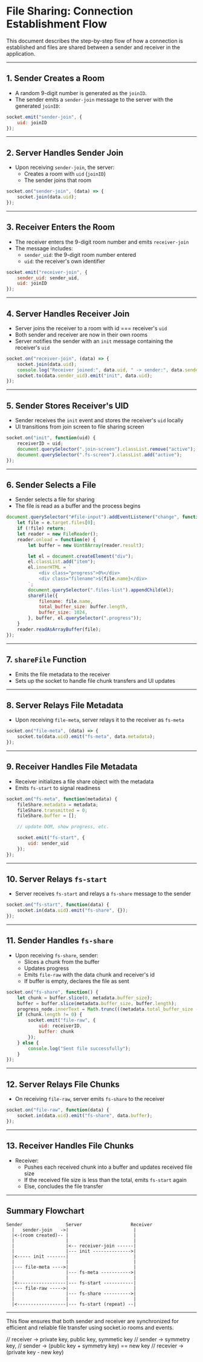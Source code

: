 # File Sharing: Connection Establishment Flow

This document describes the step-by-step flow of how a connection is established and files are shared between a sender and receiver in the application.

---

## 1. Sender Creates a Room

- A random 9-digit number is generated as the `joinID`.
- The sender emits a `sender-join` message to the server with the generated `joinID`:

```js
socket.emit("sender-join", {
    uid: joinID
});
```

---

## 2. Server Handles Sender Join

- Upon receiving `sender-join`, the server:
  - Creates a room with `uid` (`joinID`)
  - The sender joins that room

```js
socket.on("sender-join", (data) => {
    socket.join(data.uid);
});
```

---

## 3. Receiver Enters the Room

- The receiver enters the 9-digit room number and emits `receiver-join`
- The message includes:
  - `sender_uid`: the 9-digit room number entered
  - `uid`: the receiver's own identifier

```js
socket.emit("receiver-join", {
    sender_uid: sender_uid,
    uid: joinID
});
```

---

## 4. Server Handles Receiver Join

- Server joins the receiver to a room with id === receiver's `uid`
- Both sender and receiver are now in their own rooms
- Server notifies the sender with an `init` message containing the receiver's `uid`

```js
socket.on("receiver-join", (data) => {
    socket.join(data.uid);
    console.log("Receiver joined:", data.uid, " -> sender:", data.sender_uid);
    socket.to(data.sender_uid).emit("init", data.uid);
});
```

---

## 5. Sender Stores Receiver's UID

- Sender receives the `init` event and stores the receiver's `uid` locally
- UI transitions from join screen to file sharing screen

```js
socket.on("init", function(uid) {
    receiverID = uid;
    document.querySelector(".join-screen").classList.remove("active");
    document.querySelector(".fs-screen").classList.add("active");
});
```

---

## 6. Sender Selects a File

- Sender selects a file for sharing
- The file is read as a buffer and the process begins

```js
document.querySelector("#file-input").addEventListener("change", function(e) {
    let file = e.target.files[0];
    if (!file) return;
    let reader = new FileReader();
    reader.onload = function(e) {
        let buffer = new Uint8Array(reader.result);

        let el = document.createElement("div");
        el.classList.add("item");
        el.innerHTML = `
            <div class="progress">0%</div>
            <div class="filename">${file.name}</div>
        `;
        document.querySelector(".files-list").appendChild(el);
        shareFile({
            filename: file.name,
            total_buffer_size: buffer.length,
            buffer_size: 1024,
        }, buffer, el.querySelector(".progress"));
    }
    reader.readAsArrayBuffer(file);
});
```

---

## 7. `shareFile` Function

- Emits the file metadata to the receiver
- Sets up the socket to handle file chunk transfers and UI updates

---

## 8. Server Relays File Metadata

- Upon receiving `file-meta`, server relays it to the receiver as `fs-meta`

```js
socket.on("file-meta", (data) => {
    socket.to(data.uid).emit("fs-meta", data.metadata);
});
```

---

## 9. Receiver Handles File Metadata

- Receiver initializes a file share object with the metadata
- Emits `fs-start` to signal readiness

```js
socket.on("fs-meta", function(metadata) {
    fileShare.metadata = metadata;
    fileShare.transmitted = 0;
    fileShare.buffer = [];

    // update DOM, show progress, etc.

    socket.emit("fs-start", {
        uid: sender_uid
    });
});
```

---

## 10. Server Relays `fs-start`

- Server receives `fs-start` and relays a `fs-share` message to the sender

```js
socket.on("fs-start", function(data) {
    socket.in(data.uid).emit("fs-share", {});
});
```

---

## 11. Sender Handles `fs-share`

- Upon receiving `fs-share`, sender:
  - Slices a chunk from the buffer
  - Updates progress
  - Emits `file-raw` with the data chunk and receiver's id
  - If buffer is empty, declares the file as sent

```js
socket.on("fs-share", function() {
    let chunk = buffer.slice(0, metadata.buffer_size);
    buffer = buffer.slice(metadata.buffer_size, buffer.length);
    progress_node.innerText = Math.trunc(((metadata.total_buffer_size - buffer.length) / metadata.total_buffer_size * 100));
    if (chunk.length != 0) {
        socket.emit("file-raw", {
            uid: receiverID,
            buffer: chunk
        });
    } else {
        console.log("Sent file successfully");
    }
});
```

---

## 12. Server Relays File Chunks

- On receiving `file-raw`, server emits `fs-share` to the receiver

```js
socket.on("file-raw", function(data) {
    socket.in(data.uid).emit("fs-share", data.buffer);
});
```

---

## 13. Receiver Handles File Chunks

- Receiver:
  - Pushes each received chunk into a buffer and updates received file size
  - If the received file size is less than the total, emits `fs-start` again
  - Else, concludes the file transfer

---

## Summary Flowchart

```
Sender                Server                  Receiver
  |   sender-join   ->|                        |
  |<-(room created)-- |                        |
  |                   |                        |
  |                   |<-- receiver-join ------|
  |                   |--- init -------------->|
  |<----- init -------|                        |
  |                   |                        |
  |--- file-meta ---->|                        |
  |                   |--- fs-meta ----------->|
  |                   |                        |
  |<------------------|--- fs-start -----------|
  |--- file-raw ----->|                        |
  |                   |--- fs-share ---------->|
  |                   |                        |
  |<------------------|--- fs-start (repeat) --|
```

---

This flow ensures that both sender and receiver are synchronized for efficient and reliable file transfer using socket.io rooms and events.







// receiver -> private key, public key, symmetic key 
// sender -> symmetry key,
// sender -> (public key + symmetry key) == new key
// recevier -> (private key - new key)